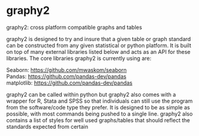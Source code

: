 # graphy2
graphy2: cross platform compatible graphs and tables

graphy2 is designed to try and insure that a given table or graph standard can be constructed 
from any given statistical or python platform. It is built on top of many external libraries listed below and acts as 
an API for these libraries. The core libraries graphy2 is currently using are:
 
 Seaborn:       <https://github.com/mwaskom/seaborn>  <br />
 Pandas:        <https://github.com/pandas-dev/pandas>  <br />
 matplotlib:    <https://github.com/pandas-dev/pandas>  <br />
 
 graphy2 can be called within python but graphy2 also comes with a wrapper for R, Stata and SPSS so that individuals can 
 still use the program from the software/code type they prefer. It is designed to be as simple as possible, with most
 commands being pushed to a single line. graphy2 also contains a list of styles for well used graphs/tables that should
 reflect the standards expected from certain
